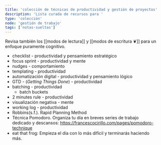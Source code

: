 ```yaml
---
title: 'colección de técnicas de productividad y gestión de proyectos'
description: 'Lista curada de recursos para '
type: 'colección'
node: 'gestión de trabajo'
tags: ['notas-sueltas']
---
```


Revisa también los [[modos de lectura]] y [[modos de escritura ❦]] para un enfoque puramente cognitivo.

- checklist - productividad y pensamiento estratégico
- focus sprint - productividad y mente
- nudges - comportamiento
- templating - productividad
- automatización digital - productividad y pensamiento lógico
- GTD - (*Getting Things Done*) - productividad
- batching - productividad
	- batch buckets
- 2 minutes rule - productividad
- visualización negativa - mente
- working log - productividad
- Robbins(s.f.). Rapid Planning Method
- Técnica Pomodoro. Organiza tu día en breves series de trabajo dedicado y descansos: https://francescocirillo.com/pages/pomodoro-technique
- eat that frog: Empieza el día con lo más difícil y terminarás haciendo más.




